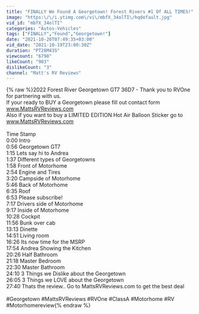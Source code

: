 ```yaml
---
title: "FINALLY We Found A Georgetown! Forest Rivers #1 Of ALL TIMES!"
image: "https:\/\/i.ytimg.com\/vi\/mbfX_34olTI\/hqdefault.jpg"
vid_id: "mbfX_34olTI"
categories: "Autos-Vehicles"
tags: ["FINALLY","Found","Georgetown!"]
date: "2021-10-20T07:49:35+03:00"
vid_date: "2021-10-19T23:00:30Z"
duration: "PT28M43S"
viewcount: "6798"
likeCount: "903"
dislikeCount: "3"
channel: "Matt's RV Reviews"
---
```

{% raw %}2022 Forest River Georgetown GT7 36D7 - Thank you to RVOne for partnering with us. <br />If your ready to BUY a Georgetown please fill out contact form www.MattsRVReviews.com<br />Also if you want to buy a LIMITED EDITION Hot Air Balloon Sticker go to www.MattsRVReviews.com<br /><br />Time Stamp<br />0:00 Intro<br />0:56 Georgetown GT7 <br />1:15 Lets say hi to Andrea<br />1:37 Different types of Georgetowns<br />1:58 Front of Motorhome<br />2:54 Engine and Tires<br />3:20 Campside of Motorhome<br />5:46 Back of Motorhome<br />6:35 Roof <br />6:53 Please subscribe! <br />7:17 Drivers side of Motorhome<br />9:17 Inside of Motorhome<br />10:28 Cockpit<br />11:56 Bunk over cab<br />13:13 Dinette<br />14:51 Living room<br />16:26 Its now time for the MSRP<br />17:54 Andrea Showing the Kitchen<br />20:26 Half Bathroom<br />21:18 Master Bedroom<br />22:30 Master Bathroom<br />24:10 3 Things we Dislike about the Georgetown<br />26:05 3 Things we LOVE about the Georgetown<br />27:40 Thats the review.. Go to MattsRVReviews.com to get the best deal<br /><br />#Georgetown #MattsRVReviews #RVOne #ClassA #Motorhome #RV #Motorhomereview{% endraw %}
